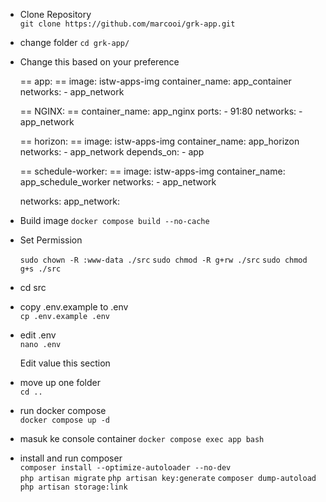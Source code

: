 - Clone Repository  
     `git clone https://github.com/marcooi/grk-app.git `

- change folder
    ` cd grk-app/ `

- Change this based on your preference

    == app:  ==
    image: istw-apps-img
    container_name: app_container
     networks:
      - app_network

    == NGINX: ==
    container_name: app_nginx
     ports:
      - 91:80
     networks:
      - app_network

    == horizon: ==
    image: istw-apps-img
    container_name: app_horizon
    networks:
      - app_network
    depends_on:
      - app
    
    == schedule-worker: ==
    image: istw-apps-img
    container_name: app_schedule_worker
    networks:
      - app_network

    networks:
        app_network:

- Build image
    ` docker compose build --no-cache `

- Set Permission 
    <!-- ` sudo chown -R 1000:1000 ./src ` -->

    ` sudo chown -R :www-data ./src `
    ` sudo chmod -R g+rw ./src `
    ` sudo chmod g+s ./src `
 

- cd src  
 
- copy .env.example to .env  
     `cp .env.example .env`

- edit .env  
    `nano .env`  

   Edit value this section  


- move up one folder  
     `cd ..`  

- run docker compose  
     ` docker compose up -d `     

- masuk ke console container 
    ` docker compose exec app bash `


- install and run composer   
     ` composer install --optimize-autoloader --no-dev `  
     ` php artisan migrate `
     ` php artisan key:generate `
     ` composer dump-autoload `
     ` php artisan storage:link` 

     

